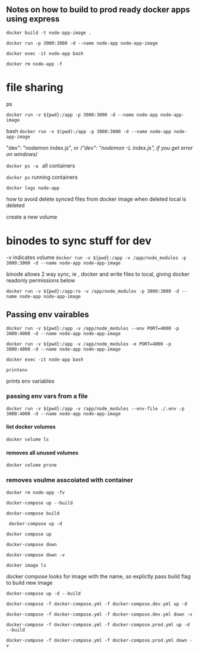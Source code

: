 ## Notes on how to build to prod ready docker apps using express 

`docker build -t node-app-image .`

`docker run -p 3000:3000 -d --name node-app node-app-image`

`docker exec -it node-app bash`

`docker rm node-app -f`

# file sharing
ps

`docker run -v ${pwd}:/app -p 3000:3000 -d --name node-app node-app-image`

bash
`docker run -v $(pwd):/app -p 3000:3000 -d --name node-app node-app-image`

"dev": "nodemon index.js",
or
/*"dev": "nodemon -L index.js", if you get error on windows*/

`docker ps -a ` all containers

`docker ps` running containers

`docker logs node-app`

how to avoid delete synced files from docker image when deleted local is deleted

create a new volume
# binodes to sync stuff for dev
-v indicates volume
`docker run -v ${pwd}:/app -v /app/node_modules -p 3000:3000 -d --name node-app node-app-image`

 binode allows 2 way sync, ie , docker and write files to local, giving docker readonly permissions below

`docker run -v ${pwd}:/app:ro -v /app/node_modules -p 3000:3000 -d --name node-app node-app-image`

## Passing env vairables
`docker run -v ${pwd}:/app -v /app/node_modules --env PORT=4000 -p 3000:4000 -d --name node-app node-app-image`

`docker run -v ${pwd}:/app -v /app/node_modules -e PORT=4000 -p 3000:4000 -d --name node-app node-app-image`

`docker exec -it node-app bash`

`printenv`

prints env variables

### passing env vars from a file
```
docker run -v ${pwd}:/app -v /app/node_modules --env-file ./.env -p 3000:4000 -d --name node-app node-app-image
```
#### list docker volumes
`docker volume ls`

#### removes all unused volumes
`docker volume prune`

### removes voulme asscoiated with container
`docker rm node-app -fv`

`docker-compose up --build`

`docker-compose build`

` docker-compose up -d`

`docker compose up`

`docker-compose down`

`docker-compose down -v`

`docker image ls`

docker compose looks for image with the name,
so explictly pass build flag to build new image

`docker-compose up -d --build`

`docker-compose -f docker-compose.yml -f docker-compose.dev.yml up -d`

`docker-compose -f docker-compose.yml -f docker-compose.dev.yml down -v`

`docker-compose -f docker-compose.yml -f docker-compose.prod.yml up -d --build`

`docker-compose -f docker-compose.yml -f docker-compose.prod.yml down -v`